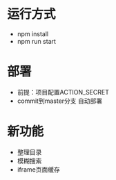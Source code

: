 # 运行方式

- npm install
- npm run start

# 部署

- 前提：项目配置ACTION_SECRET
- commit到master分支 自动部署

# 新功能
- 整理目录
- 模糊搜索
- iframe页面缓存
